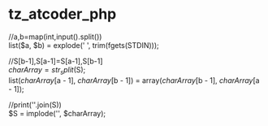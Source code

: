 # tz_atcoder_php

//a,b=map(int,input().split())  
list($a, $b) = explode(' ', trim(fgets(STDIN)));  


//S[b-1],S[a-1]=S[a-1],S[b-1]  
$charArray = str_split($S);  
list($charArray[$a - 1], $charArray[$b - 1]) = array($charArray[$b - 1], $charArray[$a - 1]);  

  
//print(''.join(S))  
$S = implode('', $charArray);  

